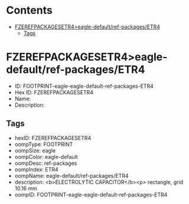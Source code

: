 



Contents
========

* [FZEREFPACKAGESETR4>eagle-default/ref-packages/ETR4](#fzerefpackagesetr4eagle-defaultref-packagesetr4)
	* [Tags](#tags)

# FZEREFPACKAGESETR4>eagle-default/ref-packages/ETR4

- ID: FOOTPRINT-eagle-eagle-default-ref-packages-ETR4
- Hex ID: FZEREFPACKAGESETR4
- Name: 
- Description: 

## Tags

- hexID: FZEREFPACKAGESETR4
- oompType: FOOTPRINT
- oompSize: eagle
- oompColor: eagle-default
- oompDesc: ref-packages
- oompIndex: ETR4
- oompName: eagle-default/ref-packages/ETR4
- description: &lt;b&gt;ELECTROLYTIC CAPACITOR&lt;/b&gt;&lt;p&gt;&#xD;
rectangle, grid 10.16 mm
- oompID: FOOTPRINT-eagle-eagle-default-ref-packages-ETR4
